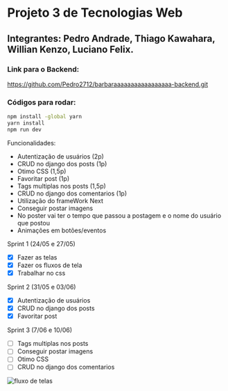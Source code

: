 # Projeto 3 de Tecnologias Web

## Integrantes: Pedro Andrade, Thiago Kawahara, Willian Kenzo, Luciano Felix.

### Link para o Backend:
https://github.com/Pedro2712/barbaraaaaaaaaaaaaaaaaa-backend.git

### Códigos para rodar:

```cmd
npm install -global yarn
yarn install
npm run dev
```

Funcionalidades:
- Autentização de usuários (2p)
- CRUD no django dos posts (1p)
- Otimo CSS (1,5p)
- Favoritar post (1p)
- Tags multiplas nos posts (1,5p) 
- CRUD no django dos comentarios (1p)
- Utilização do frameWork Next
- Conseguir postar imagens
- No poster vai ter o tempo que passou a postagem e o nome do usuário que postou
- Animações em botões/eventos

Sprint 1 (24/05 e 27/05)

  - [X] Fazer as telas
  - [X] Fazer os fluxos de tela
  - [X] Trabalhar no css

Sprint 2 (31/05 e 03/06)
  - [X] Autentização de usuários
  - [X] CRUD no django dos posts
  - [X] Favoritar post

Sprint 3 (7/06 e 10/06)
  - [ ] Tags multiplas nos posts
  - [ ] Conseguir postar imagens
  - [ ] Otimo CSS
  - [ ] CRUD no django dos comentarios

![fluxo de telas](https://user-images.githubusercontent.com/71990438/169356552-394c481d-466f-4b10-aba3-6d4236a38586.png)


